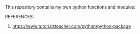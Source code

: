 This repository contains my own python functions and modules:

REFERENCES:
1. https://www.tutorialsteacher.com/python/python-package